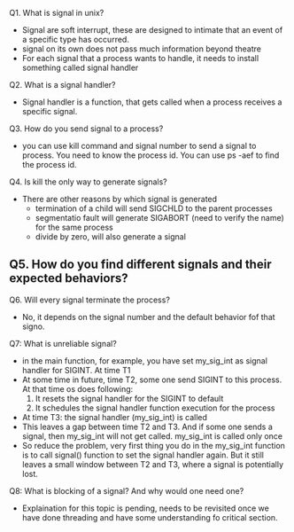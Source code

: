 Q1. What is signal in unix?
- Signal are soft interrupt, these are designed to intimate that an event of
  a specific type has occurred.
- signal on its own does not pass much information beyond theatre
- For each signal that a process wants to handle, it needs to install something
   called signal handler

Q2. What is a signal handler?
- Signal handler is a function, that gets called when a process receives a specific signal.

Q3. How do you send signal to a process?
- you can use kill command and signal number to send a signal to process. You
need to know the process id. You can use ps -aef to find the process id.

Q4. Is kill the only way to generate signals?
- There are other reasons by which signal is generated
    - termination of a child will send SIGCHLD to the parent processes
    - segmentatio fault will generate SIGABORT (need to verify the name) for the same process
    - divide by zero, will also generate a signal

Q5. How do you find different signals and their expected behaviors?
-


Q6. Will every signal terminate the process?
- No, it depends on the signal number and the default behavior fof that signo.

Q7: What is unreliable signal?
- in the main function, for example, you have set my_sig_int as signal handler for SIGINT. At time T1
- At some time in future, time T2, some one send SIGINT to this process. At that time os does following:
    1. It resets the signal handler for the SIGINT to default
    2. It schedules the signal handler function execution for the process
- At time T3: the signal handler (my_sig_int) is called
- This leaves a gap between time T2 and T3. And if some one sends a signal, then my_sig_int will not get called. my_sig_int is called only once
- So reduce the problem, very first thing you do in the my_sig_int function is to call signal() function to set the signal handler again. But it still leaves a small window between T2 and T3, where a signal is potentially lost.

Q8: What is blocking of a signal? And why would one need one?
- Explaination for this topic is pending, needs to be revisited once we have done threading and have some understanding fo critical section.
